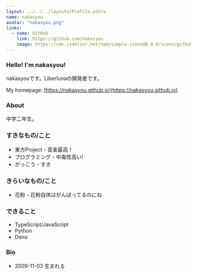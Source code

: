 ```yaml
---
layout: ../../../layouts/Profile.astro
name: nakasyou
avatar: "nakasyou.png"
links: 
  - name: GitHub
    link: https://github.com/nakasyou
    image: https://cdn.jsdelivr.net/npm/simple-icons@8.8.0/icons/github.svg
---
```

### Hello! I'm nakasyou!
nakasyouです。Liberlunaの開発者です。

My homepage: [https://nakasyou.github.io](https://nakasyou.github.io)
### About
中学二年生。
### すきなもの/こと
- 東方Project - 音楽最高！
- プログラミング - 中毒性高い!
- がっこう - すき
### きらいなもの/こと
- 花粉 - 花粉自体はがんばってるのにね
### できること
- TypeScript/JavaScript
- Python
- Deno
### Bio
- 2009-11-03 生まれる
